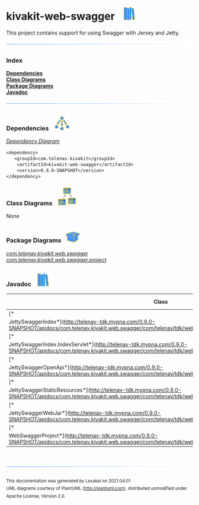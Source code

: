 # kivakit-web-swagger &nbsp;&nbsp;![](../documentation/images/books-40.png)

This project contains support for using Swagger with Jersey and Jetty.

![](documentation/images/horizontal-line.png)

### Index

[**Dependencies**](#dependencies)  
[**Class Diagrams**](#class-diagrams)  
[**Package Diagrams**](#package-diagrams)  
[**Javadoc**](#javadoc)

![](documentation/images/horizontal-line.png)

[//]: # (start-user-text)


[//]: # (end-user-text)

### Dependencies <a name="dependencies"></a> &nbsp;&nbsp;  ![](documentation/images/dependencies-40.png)

[*Dependency Diagram*](documentation/diagrams/dependencies.svg)

    <dependency>
       <groupId>com.telenav.kivakit</groupId>
        <artifactId>kivakit-web-swagger</artifactId>
        <version>0.9.0-SNAPSHOT</version>
    </dependency>

### Class Diagrams <a name="class-diagrams"></a> &nbsp; &nbsp;![](documentation/images/diagram-48.png)

None

### Package Diagrams <a name="package-diagrams"></a> &nbsp;&nbsp;![](documentation/images/box-40.png)

[*com.telenav.kivakit.web.swagger*](documentation/diagrams/com.telenav.kivakit.web.swagger.svg)  
[*com.telenav.kivakit.web.swagger.project*](documentation/diagrams/com.telenav.kivakit.web.swagger.project.svg)

### Javadoc <a name="javadoc"></a> &nbsp;&nbsp;![](documentation/images/books-40.png)

| Class | Documentation Sections |
|---|---|
| [*
JettySwaggerIndex*](http://telenav-tdk.mypna.com/0.9.0-SNAPSHOT/apidocs/com.telenav.kivakit.web.swagger/com/telenav/tdk/web/swagger/JettySwaggerIndex.html) |  |  
| [*
JettySwaggerIndex.IndexServlet*](http://telenav-tdk.mypna.com/0.9.0-SNAPSHOT/apidocs/com.telenav.kivakit.web.swagger/com/telenav/tdk/web/swagger/JettySwaggerIndex.IndexServlet.html) |  |  
| [*
JettySwaggerOpenApi*](http://telenav-tdk.mypna.com/0.9.0-SNAPSHOT/apidocs/com.telenav.kivakit.web.swagger/com/telenav/tdk/web/swagger/JettySwaggerOpenApi.html) |  |  
| [*
JettySwaggerStaticResources*](http://telenav-tdk.mypna.com/0.9.0-SNAPSHOT/apidocs/com.telenav.kivakit.web.swagger/com/telenav/tdk/web/swagger/JettySwaggerStaticResources.html) |  |  
| [*
JettySwaggerWebJar*](http://telenav-tdk.mypna.com/0.9.0-SNAPSHOT/apidocs/com.telenav.kivakit.web.swagger/com/telenav/tdk/web/swagger/JettySwaggerWebJar.html) |  |  
| [*
WebSwaggerProject*](http://telenav-tdk.mypna.com/0.9.0-SNAPSHOT/apidocs/com.telenav.kivakit.web.swagger/com/telenav/tdk/web/swagger/project/WebSwaggerProject.html) |  |  

[//]: # (start-user-text)


[//]: # (end-user-text)

<br/>

![](documentation/images/horizontal-line.png)

<sub>This documentation was generated by Lexakai on 2021.04.01</sub>    
<sub>UML diagrams courtesy of PlantUML (http://plantuml.com), distributed unmodified under Apache License, Version 2.0.</sub>


